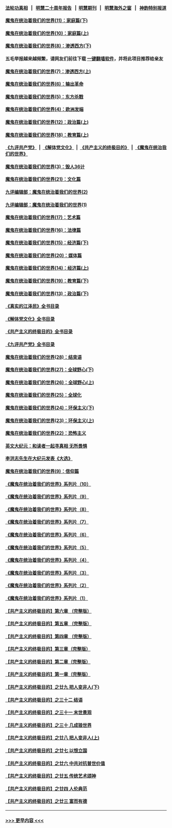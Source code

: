 #### [法轮功真相](https://github.com/gfw-breaker/truth/blob/master/README.md?t=0) &nbsp;&nbsp;|&nbsp;&nbsp; [明慧二十周年报告](https://github.com/gfw-breaker/mh-reports/blob/master/README.md?t=0) &nbsp;&nbsp;|&nbsp;&nbsp;[明慧期刊](https://github.com/gfw-breaker/mh-qikan) &nbsp;&nbsp;|&nbsp;&nbsp; [明慧海外之窗](https://github.com/gfw-breaker/mh-news/blob/master/README.md?t=0) &nbsp;&nbsp;|&nbsp;&nbsp; [神韵特别报道](https://github.com/gfw-breaker/mh-news/blob/master/shenyun.md?t=0)
#### [魔鬼在统治着我们的世界(11)：家庭篇(下)](../pages/nsc422/n10440961.md?t=12142050) 
#### [魔鬼在统治着我们的世界(10)：家庭篇(上)](../pages/nsc422/n10435448.md?t=12142050) 
#### [魔鬼在统治着我们的世界(8)：渗透西方(下)](../pages/nsc422/n10429603.md?t=12142050) 
#### 五毛举报越来越频繁，请网友们前往下载 [一键翻墙软件](https://github.com/gfw-breaker/ssr-accounts)，并将此项目推荐给亲友
#### [魔鬼在统治着我们的世界(7)：渗透西方(上)](../pages/nsc422/n10426013.md?t=12142050) 
#### [魔鬼在统治着我们的世界(6)：输出革命](../pages/nsc422/n10421536.md?t=12142050) 
#### [魔鬼在统治着我们的世界(5)：东方杀戮](../pages/nsc422/n10417707.md?t=12142050) 
#### [魔鬼在统治着我们的世界(4)：欧洲发端](../pages/nsc422/n10414890.md?t=12142050) 
#### [魔鬼在统治着我们的世界(12)：政治篇(上)](../pages/nsc422/n10444576.md?t=12142050) 
#### [魔鬼在统治着我们的世界(18)：教育篇(上)](../pages/nsc422/n10526970.md?t=12142050) 
#### [《九评共产党》](https://github.com/begood0513/9ping.md/blob/master/README.md) &nbsp;|&nbsp; [《解体党文化》](../../../../jtdwh.md/blob/master/README.md)  &nbsp;|&nbsp; [《共产主义的终极目的》](../../../../gczydzjmd.md/blob/master/README.md) &nbsp;|&nbsp; [《魔鬼在统治我们的世界》](../../../../mgztzwmdsj.md/blob/master/README.md) 
#### [魔鬼在统治着我们的世界(3)：毁人36计](../pages/nsc422/n10411583.md?t=12142050) 
#### [魔鬼在统治着我们的世界(21)：文化篇](../pages/nsc422/n10597706.md?t=12142050) 
#### [九评编辑部：魔鬼在统治着我们的世界(2)](../pages/nsc422/n10410036.md?t=12142050) 
#### [九评编辑部：魔鬼在统治着我们的世界(1)](../pages/nsc422/n10406825.md?t=12142050) 
#### [魔鬼在统治着我们的世界(17)：艺术篇](../pages/nsc422/n10499093.md?t=12142050) 
#### [魔鬼在统治着我们的世界(16)：法律篇](../pages/nsc422/n10485969.md?t=12142050) 
#### [魔鬼在统治着我们的世界(15)：经济篇(下)](../pages/nsc422/n10469975.md?t=12142050) 
#### [魔鬼在统治着我们的世界(20)：媒体篇](../pages/nsc422/n10586579.md?t=12142050) 
#### [魔鬼在统治着我们的世界(14)：经济篇(上)](../pages/nsc422/n10457370.md?t=12142050) 
#### [魔鬼在统治着我们的世界(19)：教育篇(下)](../pages/nsc422/n10564808.md?t=12142050) 
#### [魔鬼在统治着我们的世界(13)：政治篇(下)](../pages/nsc422/n10448270.md?t=12142050) 
#### [《真实的江泽民》全书目录](../pages/nsc422/n13721399.md?t=12142050) 
#### [《解体党文化》全书目录](../pages/nsc422/n13721157.md?t=12142050) 
#### [《共产主义的终极目的》全书目录](../pages/nsc422/n13721048.md?t=12142050) 
#### [《九评共产党》全书目录](../pages/nsc422/n13708085.md?t=12142050) 
#### [魔鬼在统治着我们的世界(28)：结束语](../pages/nsc422/n10936246.md?t=12142050) 
#### [魔鬼在统治着我们的世界(27)：全球野心(下)](../pages/nsc422/n10928319.md?t=12142050) 
#### [魔鬼在统治着我们的世界(26)：全球野心(上)](../pages/nsc422/n10900318.md?t=12142050) 
#### [魔鬼在统治着我们的世界(25)：全球化](../pages/nsc422/n10788205.md?t=12142050) 
#### [魔鬼在统治着我们的世界(24)：环保主义(下)](../pages/nsc422/n10695307.md?t=12142050) 
#### [魔鬼在统治着我们的世界(23)：环保主义(上)](../pages/nsc422/n10688613.md?t=12142050) 
#### [魔鬼在统治着我们的世界(22)：恐怖主义](../pages/nsc422/n10614727.md?t=12142050) 
#### [英文大纪元：和读者一起寻真相 无所畏惧](../pages/nsc422/n12542027.md?t=12142050) 
#### [李洪志先生在大纪元发表《大选》](../pages/nsc422/n12534746.md?t=12142050) 
#### [魔鬼在统治着我们的世界(9)：信仰篇](../pages/nsc422/n10432159.md?t=12142050) 
#### [《魔鬼在统治着我们的世界》系列片（10）](../pages/nsc422/n12292670.md?t=12142050) 
#### [《魔鬼在统治着我们的世界》系列片（9）](../pages/nsc422/n12290859.md?t=12142050) 
#### [《魔鬼在统治着我们的世界》系列片（8）](../pages/nsc422/n12287445.md?t=12142050) 
#### [《魔鬼在统治着我们的世界》系列片（7）](../pages/nsc422/n12283425.md?t=12142050) 
#### [《魔鬼在统治着我们的世界》系列片（6）](../pages/nsc422/n12282314.md?t=12142050) 
#### [《魔鬼在统治着我们的世界》系列片（5）](../pages/nsc422/n12281419.md?t=12142050) 
#### [《魔鬼在统治着我们的世界》系列片（4）](../pages/nsc422/n12274024.md?t=12142050) 
#### [《魔鬼在统治着我们的世界》系列片（3）](../pages/nsc422/n12271322.md?t=12142050) 
#### [《魔鬼在统治着我们的世界》系列片（2）](../pages/nsc422/n12269049.md?t=12142050) 
#### [《魔鬼在统治着我们的世界》系列片（1）](../pages/nsc422/n12267575.md?t=12142050) 
#### [【共产主义的终极目的】第六章 （完整版）](../pages/nsc422/n11428913.md?t=12142050) 
#### [【共产主义的终极目的】第五章 （完整版）](../pages/nsc422/n11428912.md?t=12142050) 
#### [【共产主义的终极目的】第四章 （完整版）](../pages/nsc422/n11428907.md?t=12142050) 
#### [【共产主义的终极目的】第三章（完整版）](../pages/nsc422/n11428848.md?t=12142050) 
#### [【共产主义的终极目的】第二章（完整版）](../pages/nsc422/n11428831.md?t=12142050) 
#### [【共产主义的终极目的】第一章（完整版）](../pages/nsc422/n11417651.md?t=12142050) 
#### [【共产主义的终极目的】之廿九 把人变非人(下)](../pages/nsc422/n11344140.md?t=12142050) 
#### [【共产主义的终极目的】之三十二 结语](../pages/nsc422/n11360535.md?t=12142050) 
#### [【共产主义的终极目的】之三十一 末世景观](../pages/nsc422/n11351129.md?t=12142050) 
#### [【共产主义的终极目的】之三十 几成狼世界](../pages/nsc422/n11348280.md?t=12142050) 
#### [【共产主义的终极目的】之廿八 把人变非人(上)](../pages/nsc422/n11340492.md?t=12142050) 
#### [【共产主义的终极目的】之廿七 以恨立国](../pages/nsc422/n11336944.md?t=12142050) 
#### [【共产主义的终极目的】之廿六 中共对抗普世价值](../pages/nsc422/n11324785.md?t=12142050) 
#### [【共产主义的终极目的】之廿五 传统艺术颂神](../pages/nsc422/n11296396.md?t=12142050) 
#### [【共产主义的终极目的】之廿四 人伦典范](../pages/nsc422/n11296397.md?t=12142050) 
#### [【共产主义的终极目的】之廿三 富而有德](../pages/nsc422/n11283598.md?t=12142050) 

----
#### [ >>> 更早内容 <<< ](../indexes/nsc422-earlier.md)

